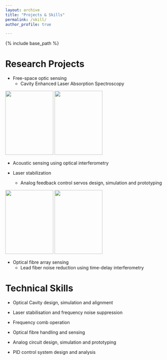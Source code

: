 ```yaml
---
layout: archive
title: "Projects & Skills"
permalink: /skill/
author_profile: true

---
```


{% include base_path %}

Research Projects
======
* Free-space optic sensing
   * Cavity Enhanced Laser Absorption Spectroscopy
   
<p align="left">
  <img width="150" height="200" src="http://yajieguan.github.io/images/cavity.JPG" >
  <img width="150" height="200" src="http://yajieguan.github.io/images/Servo1.jpg">
</p>


   * Acoustic sensing using optical interferometry
   
* Laser stabilization
   * Analog feedback control servos design, simulation and prototyping
   
<p align="left">
  <img width="150" height="200" src="http://yajieguan.github.io/images/cavity.JPG">
  <img width="150" height="200" src="http://yajieguan.github.io/images/Servo1.jpg">
</p>

* Optical fibre array sensing
   * Lead fiber noise reduction using time-delay interferometry
  


  
Technical Skills
======
* Optical Cavity design, simulation and alignment

* Laser stabilisation and frequency noise suppression

* Frequency comb operation

* Optical fibre handling and sensing

* Analog circuit design, simulation and prototyping

* PID control system design and analysis  


